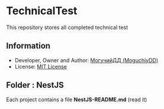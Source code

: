 # TechnicalTest
This repository stores all completed technical test

## Information
- Developer, Owner and Author: [МогучийДД (MoguchiyDD)](https://github.com/MoguchiyDD)
- License: [MIT License](LICENSE)

## Folder : NestJS
Each project contains a file **NestJS-README.md** (read it)
